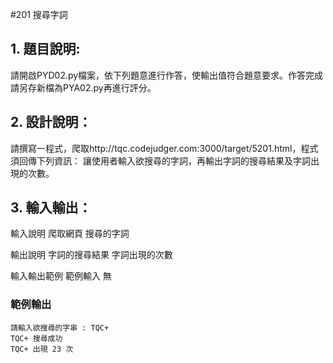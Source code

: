 #201 搜尋字詞
## 1. 題目說明:
請開啟PYD02.py檔案，依下列題意進行作答，使輸出值符合題意要求。作答完成請另存新檔為PYA02.py再進行評分。

## 2. 設計說明：
請撰寫一程式，爬取http://tqc.codejudger.com:3000/target/5201.html，程式須回傳下列資訊：
讓使用者輸入欲搜尋的字詞，再輸出字詞的搜尋結果及字詞出現的次數。

## 3. 輸入輸出：
輸入說明
爬取網頁
搜尋的字詞

輸出說明
字詞的搜尋結果
字詞出現的次數

輸入輸出範例
範例輸入
無

### 範例輸出
```
請輸入欲搜尋的字串 : TQC+
TQC+ 搜尋成功
TQC+ 出現 23 次
```
